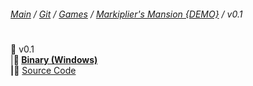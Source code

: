 ﻿###### [Main](https://pikakid98.github.io) / [Git](https://git-pikakid98.github.io) / [Games](https://git-pikakid98.github.io/games) / [Markiplier's Mansion {DEMO}](https://git-pikakid98.github.io/games/markipliers-mansion-demo) / v0.1
<h1></h1>

📂 v0.1
\
|____📁 [Binary (Windows)](https://github.com/Git-Pikakid98/markipliers-mansion-demo/releases/download/v0.1/Markiplier.s.Mansion.DEMO.7z)
\
|____📁 [Source Code](https://github.com/Git-Pikakid98/markipliers-mansion-demo/releases/download/archive/refs/tags/v0.1.zip)
